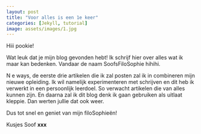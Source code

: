 ```yaml
---
layout: post
title: "Voor alles is een 1e keer"
categories: [Jekyll, tutorial]
image: assets/images/1.jpg
---
```


Hiii pookie!

Wat leuk dat je mijn blog gevonden hebt! Ik schrijf hier over alles wat ik maar kan bedenken. Vandaar de naam SoofsFiloSophie hihihi.

N e ways, de eerste drie artikelen die ik zal posten zal ik in combineren mijn nieuwe opleiding. Ik wil namelijk experimenteren met schrijven en dit heb ik verwerkt in een persoonlijk leerdoel. So verwacht artikelen die van alles kunnen zijn. En daarna zal ik dit blog denk ik gaan gebruiken als uitlaat kleppie. Dan werten jullie dat ook weer.

Dus tot snel en geniet van mijn filoSophieën!

Kusjes Soof **xxx**
